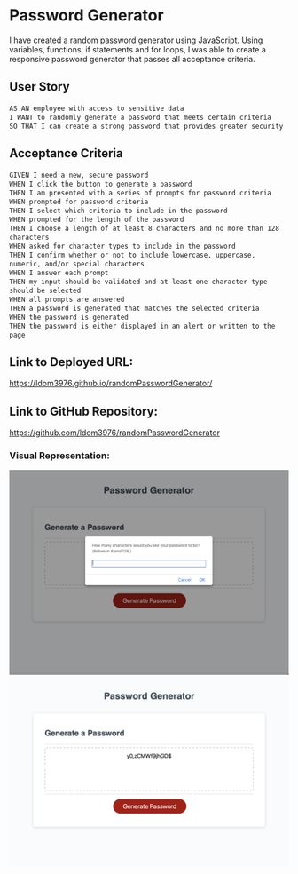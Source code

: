 # Password Generator
I have created a random password generator using JavaScript. Using variables, functions, if statements and for loops, I was able to create a responsive password generator that passes all acceptance criteria.

## User Story

```
AS AN employee with access to sensitive data
I WANT to randomly generate a password that meets certain criteria
SO THAT I can create a strong password that provides greater security
```

## Acceptance Criteria

```
GIVEN I need a new, secure password
WHEN I click the button to generate a password
THEN I am presented with a series of prompts for password criteria
WHEN prompted for password criteria
THEN I select which criteria to include in the password
WHEN prompted for the length of the password
THEN I choose a length of at least 8 characters and no more than 128 characters
WHEN asked for character types to include in the password
THEN I confirm whether or not to include lowercase, uppercase, numeric, and/or special characters
WHEN I answer each prompt
THEN my input should be validated and at least one character type should be selected
WHEN all prompts are answered
THEN a password is generated that matches the selected criteria
WHEN the password is generated
THEN the password is either displayed in an alert or written to the page
```

## Link to Deployed URL: 
https://ldom3976.github.io/randomPasswordGenerator/
## Link to GitHub Repository: 
https://github.com/ldom3976/randomPasswordGenerator

### Visual Representation: 
![Alt text](assets/Screen%20Shot%202022-12-09%20at%209.54.02%20AM.png)
![Alt text](assets/Screen%20Shot%202022-12-09%20at%2010.10.30%20AM.png)

